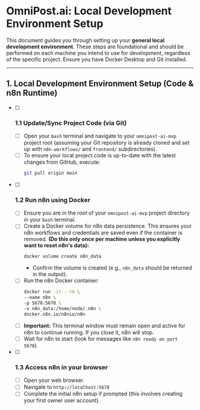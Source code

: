 # OmniPost.ai: Local Development Environment Setup

This document guides you through setting up your **general local development environment**. These steps are foundational and should be performed on each machine you intend to use for development, regardless of the specific project. Ensure you have Docker Desktop and Git installed.

---

## 1. Local Development Environment Setup (Code & n8n Runtime)

- [ ] ### 1.1 Update/Sync Project Code (via Git)
    - [ ] Open your `bash` terminal and navigate to your `omnipost-ai-mvp` project root (assuming your Git repository is already cloned and set up with `n8n-workflows/` and `frontend/` subdirectories).
    - [ ] To ensure your local project code is up-to-date with the latest changes from GitHub, execute:
        ```bash
        git pull origin main
        ```

- [ ] ### 1.2 Run n8n using Docker
    - [ ] Ensure you are in the *root* of your `omnipost-ai-mvp` project directory in your `bash` terminal.
    - [ ] Create a Docker volume for n8n data persistence. This ensures your n8n workflows and credentials are saved even if the container is removed. **(Do this only once per machine unless you explicitly want to reset n8n's data):**
        ```bash
        docker volume create n8n_data
        ```
        -   Confirm the volume is created (e.g., `n8n_data` should be returned in the output).
    - [ ] Run the n8n Docker container:
        ```bash
        docker run -it --rm \
        --name n8n \
        -p 5678:5678 \
        -v n8n_data:/home/node/.n8n \
        docker.n8n.io/n8nio/n8n
        ```
    - [ ] **Important:** This terminal window must remain open and active for n8n to continue running. If you close it, n8n will stop.
    - [ ] Wait for n8n to start (look for messages like `n8n ready on port 5678`).

- [ ] ### 1.3 Access n8n in your browser
    - [ ] Open your web browser.
    - [ ] Navigate to `http://localhost:5678`
    - [ ] Complete the initial n8n setup if prompted (this involves creating your first owner user account).
